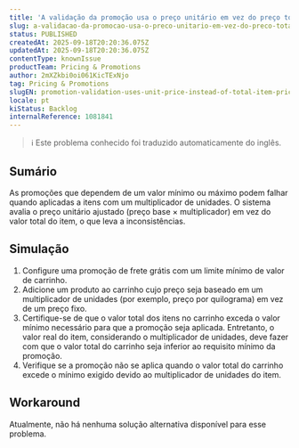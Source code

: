 ```yaml
---
title: 'A validação da promoção usa o preço unitário em vez do preço total do item'
slug: a-validacao-da-promocao-usa-o-preco-unitario-em-vez-do-preco-total-do-item
status: PUBLISHED
createdAt: 2025-09-18T20:20:36.075Z
updatedAt: 2025-09-18T20:20:36.075Z
contentType: knownIssue
productTeam: Pricing & Promotions
author: 2mXZkbi0oi061KicTExNjo
tag: Pricing & Promotions
slugEN: promotion-validation-uses-unit-price-instead-of-total-item-price
locale: pt
kiStatus: Backlog
internalReference: 1081841
---
```


>ℹ️ Este problema conhecido foi traduzido automaticamente do inglês.

## Sumário


As promoções que dependem de um valor mínimo ou máximo podem falhar quando aplicadas a itens com um multiplicador de unidades. O sistema avalia o preço unitário ajustado (preço base × multiplicador) em vez do valor total do item, o que leva a inconsistências.
## Simulação



1. Configure uma promoção de frete grátis com um limite mínimo de valor de carrinho.
2. Adicione um produto ao carrinho cujo preço seja baseado em um multiplicador de unidades (por exemplo, preço por quilograma) em vez de um preço fixo.
3. Certifique-se de que o valor total dos itens no carrinho exceda o valor mínimo necessário para que a promoção seja aplicada. Entretanto, o valor real do item, considerando o multiplicador de unidades, deve fazer com que o valor total do carrinho seja inferior ao requisito mínimo da promoção.
4. Verifique se a promoção não se aplica quando o valor total do carrinho excede o mínimo exigido devido ao multiplicador de unidades do item.


## Workaround


Atualmente, não há nenhuma solução alternativa disponível para esse problema.



